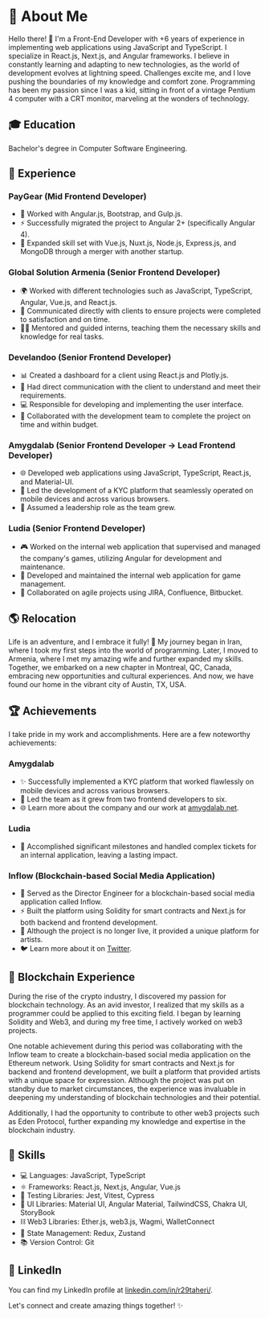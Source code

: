 # 👋 About Me
Hello there! 👋 I'm a Front-End Developer with +6 years of experience in implementing web applications using JavaScript and TypeScript. I specialize in React.js, Next.js, and Angular frameworks. I believe in constantly learning and adapting to new technologies, as the world of development evolves at lightning speed. Challenges excite me, and I love pushing the boundaries of my knowledge and comfort zone. Programming has been my passion since I was a kid, sitting in front of a vintage Pentium 4 computer with a CRT monitor, marveling at the wonders of technology.

## 🎓 Education
Bachelor's degree in Computer Software Engineering.

## 💼 Experience

### PayGear (Mid Frontend Developer)
- 🚀 Worked with Angular.js, Bootstrap, and Gulp.js.
- ⚡ Successfully migrated the project to Angular 2+ (specifically Angular 4).
- 🌟 Expanded skill set with Vue.js, Nuxt.js, Node.js, Express.js, and MongoDB through a merger with another startup.

### Global Solution Armenia (Senior Frontend Developer)
- 🌍 Worked with different technologies such as JavaScript, TypeScript, Angular, Vue.js, and React.js.
- 🤝 Communicated directly with clients to ensure projects were completed to satisfaction and on time.
- 👨‍🏫 Mentored and guided interns, teaching them the necessary skills and knowledge for real tasks.

### Develandoo (Senior Frontend Developer)
- 📊 Created a dashboard for a client using React.js and Plotly.js.
- 📢 Had direct communication with the client to understand and meet their requirements.
- 💻 Responsible for developing and implementing the user interface.
- 👥 Collaborated with the development team to complete the project on time and within budget.

### Amygdalab (Senior Frontend Developer -> Lead Frontend Developer)
- 🌐 Developed web applications using JavaScript, TypeScript, React.js, and Material-UI.
- 📱 Led the development of a KYC platform that seamlessly operated on mobile devices and across various browsers.
- 🏢 Assumed a leadership role as the team grew.

### Ludia (Senior Frontend Developer)
- 🎮 Worked on the internal web application that supervised and managed the company's games, utilizing Angular for development and maintenance.
- 🚀 Developed and maintained the internal web application for game management.
- 🔄 Collaborated on agile projects using JIRA, Confluence, Bitbucket.

## 🌎 Relocation
Life is an adventure, and I embrace it fully! 🚀 My journey began in Iran, where I took my first steps into the world of programming. Later, I moved to Armenia, where I met my amazing wife and further expanded my skills. Together, we embarked on a new chapter in Montreal, QC, Canada, embracing new opportunities and cultural experiences. And now, we have found our home in the vibrant city of Austin, TX, USA.

## 🏆 Achievements
I take pride in my work and accomplishments. Here are a few noteworthy achievements:

### Amygdalab
- ✨ Successfully implemented a KYC platform that worked flawlessly on mobile devices and across various browsers.
- 🚀 Led the team as it grew from two frontend developers to six.
- 🌐 Learn more about the company and our work at [amygdalab.net](https://www.amygdalab.net/).

### Ludia
- 🏅 Accomplished significant milestones and handled complex tickets for an internal application, leaving a lasting impact.

### Inflow (Blockchain-based Social Media Application)
- 🌟 Served as the Director Engineer for a blockchain-based social media application called Inflow.
- ⚡ Built the platform using Solidity for smart contracts and Next.js for both backend and frontend development.
- 🎨 Although the project is no longer live, it provided a unique platform for artists.
- 🐦 Learn more about it on [Twitter](https://twitter.com/InflowDEX).

## 🔗 Blockchain Experience
During the rise of the crypto industry, I discovered my passion for blockchain technology. As an avid investor, I realized that my skills as a programmer could be applied to this exciting field. I began by learning Solidity and Web3, and during my free time, I actively worked on web3 projects.

One notable achievement during this period was collaborating with the Inflow team to create a blockchain-based social media application on the Ethereum network. Using Solidity for smart contracts and Next.js for backend and frontend development, we built a platform that provided artists with a unique space for expression. Although the project was put on standby due to market circumstances, the experience was invaluable in deepening my understanding of blockchain technologies and their potential.

Additionally, I had the opportunity to contribute to other web3 projects such as Eden Protocol, further expanding my knowledge and expertise in the blockchain industry.

## 💪 Skills
- 💻 Languages: JavaScript, TypeScript
- ⚛️ Frameworks: React.js, Next.js, Angular, Vue.js
- 🧪 Testing Libraries: Jest, Vitest, Cypress
- 🎨 UI Libraries: Material UI, Angular Material, TailwindCSS, Chakra UI, StoryBook
- ⛓️ Web3 Libraries: Ether.js, web3.js, Wagmi, WalletConnect
- 🚦 State Management: Redux, Zustand
- 📚 Version Control: Git

## 🔗 LinkedIn
You can find my LinkedIn profile at [linkedin.com/in/r29taheri/](https://www.linkedin.com/in/r29taheri/).

Let's connect and create amazing things together! ✨
